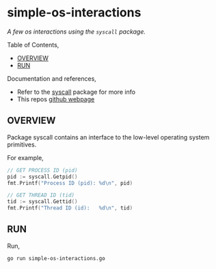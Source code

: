 # simple-os-interactions

 _A few os interactions using the `syscall` package._

Table of Contents,

* [OVERVIEW](https://github.com/JeffDeCola/my-go-examples/tree/master/interact-os/simple-os-interactions#overview)
* [RUN](https://github.com/JeffDeCola/my-go-examples/tree/master/interact-os/simple-os-interactions#run)

Documentation and references,

* Refer to the
  [syscall](https://pkg.go.dev/syscall)
  package for more info
* This repos [github webpage](https://jeffdecola.github.io/my-go-examples/)

## OVERVIEW

Package syscall contains an interface to the low-level operating system primitives.

For example,

```go
// GET PROCESS ID (pid)
pid := syscall.Getpid()
fmt.Printf("Process ID (pid): %d\n", pid)

// GET THREAD ID (tid)
tid := syscall.Gettid()
fmt.Printf("Thread ID (id):   %d\n", tid)
```

## RUN

Run,

```bash
go run simple-os-interactions.go
```
